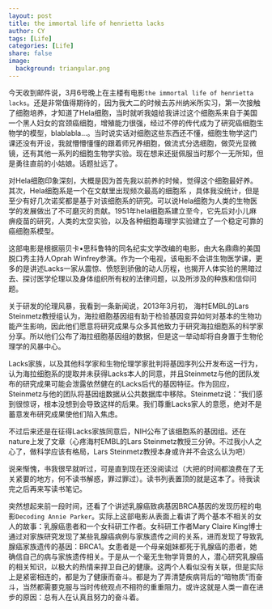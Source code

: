 ```yaml
---
layout: post
title: the immortal life of henrietta lacks
author: CY
tags: [Life]
categories: [Life]
share: false
image:
  background: triangular.png 
---
```




今天收到邮件说，3月6号晚上在主楼有电影`the immortal life of henrietta lacks`。还是非常值得期待的，因为我大二的时候去苏州纳米所实习，第一次接触了细胞培养，才知道了Hela细胞，当时就听我姐给我讲过这个细胞系来自于美国一个黑人妇女的宫颈癌细胞，增殖能力很强，经过不停的传代成为了研究癌细胞生物学的模型，blablabla...。当时说实话对细胞这些东西还不懂，细胞生物学这门课还没有开设，我就懵懵懂懂的跟着师兄养细胞，做流式分选细胞，做荧光显微镜，还有其他一系列的细胞生物学实验。现在想来还挺佩服当时那个一无所知，但是勇往直前的小姑娘。话题扯远了。

对Hela细胞印象深刻，大概是因为首先我以前养的时候，觉得这个细胞最好养。其次，Hela细胞系是一个在文献里出现频次最高的细胞系 ，具体我没统计，但是至少有好几次诺奖都是基于对该细胞系的研究。可以说Hela细胞为人类的生物医学的发展做出了不可磨灭的贡献。1951年hela细胞系建立至今，它先后对小儿麻痹疫苗的研究，人类的太空实验，以及各种细胞毒理学实验建立了一个稳定可靠的癌细胞系模型。

这部电影是根据丽贝卡•思科鲁特的同名纪实文学改编的电影，由大名鼎鼎的美国脱口秀主持人Oprah Winfrey参演。作为一个电视，该电影不会讲生物医学课，更多的是讲述Lacks一家从震惊、愤怒到骄傲的动人历程，也揭开人体实验的黑暗过去、探讨医学伦理以及身体组织所有权的法律问题，以及所涉及的种族和信仰问题。

关于研发的伦理风暴，我看到一条新闻说，2013年3月初， 海村EMBL的Lars Steinmetz教授组认为，海拉细胞基因组有助于检验基因变异如何对基本的生物功能产生影响，因此他们愿意将研究成果与众多其他致力于研究海拉细胞系的科学家分享。所以他们公布了海拉细胞基因组的数据，但是这一举动却将自身置于生物伦理学的风暴中心。

Lacks家族，以及其他科学家和生物伦理学家批判将基因序列公开发布这一行为，认为海拉细胞系的提取并未获得Lacks本人的同意，并且Steinmetz与他的团队发布的研究成果可能会泄露依然健在的Lacks后代的基因特征。作为回应，Steinmetz与他的团队将基因组数据从公共数据库中移除。Steinmetz说：“我们感到很惊讶，根本没想到会导致这样的后果。我们尊重Lacks家人的意愿，绝对不是蓄意发布研究成果使他们陷入焦虑。

不过后来还是在征得Lacks家族同意后，NIH公布了该细胞系的基因组。还在nature上发了文章（心疼海村EMBL的Lars Steinmetz教授三分钟。不过我小人之心了，做科学应该有格局，Lars Steinmetz教授本身或许并不会这么认为吧）

说来惭愧，书我很早就听过，可是直到现在还没阅读过（大把的时间都浪费在了无关紧要的地方，何不读书解惑，罪过罪过）。读书列表置顶的就是这本了。待我读完之后再来写读书笔记。



突然想起来前一段时间，还看了个讲述乳腺癌致病基因BRCA基因的发现历程的电影`Decoding Annie Parker`。实际上这部电影从表面上看讲了两个基本不相关的女人的故事：乳腺癌患者和一个女科研工作者。女科研工作者Mary Claire King博士通过对家族研究发现了某些乳腺癌病例与家族遗传之间的关系，进而发现了导致乳腺癌家族遗传的基因：BRCA1。女患者是一个母亲姐妹都死于乳腺癌的患者，她确信自己的病与家族遗传相关。于是从一个毫无生物学背景的人，潜心研究乳腺癌的相关知识，以极大的热情来捍卫自己的健康。这两个人看似没有关联，但是实际上是紧密相连的，都是为了健康而奋斗。都是为了弄清楚疾病背后的“暗物质”而奋斗，当然都需要克服与当时传统观点不相符的重重阻力。或许这就是人类一直在进步的原因：总有人在认真且努力的奋斗着。
